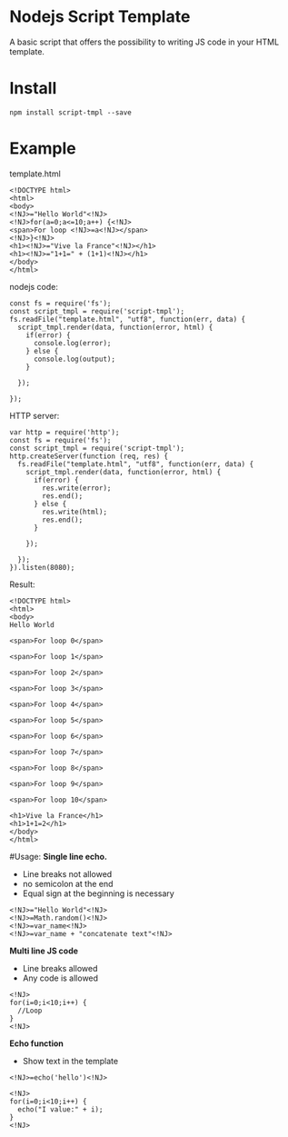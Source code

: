 # Nodejs Script Template

A basic script that offers the possibility to writing JS code in your HTML template.
# Install
```
npm install script-tmpl --save
```
# Example

template.html
```
<!DOCTYPE html>
<html>
<body>
<!NJ>="Hello World"<!NJ>
<!NJ>for(a=0;a<=10;a++) {<!NJ>
<span>For loop <!NJ>=a<!NJ></span>
<!NJ>}<!NJ>
<h1><!NJ>="Vive la France"<!NJ></h1>
<h1><!NJ>="1+1=" + (1+1)<!NJ></h1>
</body>
</html>

```
nodejs code:
```
const fs = require('fs');
const script_tmpl = require('script-tmpl');
fs.readFile("template.html", "utf8", function(err, data) {
  script_tmpl.render(data, function(error, html) {
    if(error) {
      console.log(error);
    } else {
      console.log(output);
    }
    
  });
  
});
```
HTTP server:
```
var http = require('http');
const fs = require('fs');
const script_tmpl = require('script-tmpl');
http.createServer(function (req, res) {
  fs.readFile("template.html", "utf8", function(err, data) {
    script_tmpl.render(data, function(error, html) {
      if(error) {
        res.write(error);
        res.end();
      } else {
        res.write(html);
        res.end();
      }
      
    });
    
  });
}).listen(8080);
```

Result:
```
<!DOCTYPE html>
<html>
<body>
Hello World

<span>For loop 0</span>

<span>For loop 1</span>

<span>For loop 2</span>

<span>For loop 3</span>

<span>For loop 4</span>

<span>For loop 5</span>

<span>For loop 6</span>

<span>For loop 7</span>

<span>For loop 8</span>

<span>For loop 9</span>

<span>For loop 10</span>

<h1>Vive la France</h1>
<h1>1+1=2</h1>
</body>
</html>
```
#Usage:
**Single line echo.**
- Line breaks not allowed
- no semicolon at the end
- Equal sign at the beginning is necessary
```
<!NJ>="Hello World"<!NJ>
<!NJ>=Math.random()<!NJ>
<!NJ>=var_name<!NJ>
<!NJ>=var_name + "concatenate text"<!NJ>
```
**Multi line JS code**
- Line breaks allowed
- Any code is allowed

```
<!NJ>
for(i=0;i<10;i++) {
  //Loop
}
<!NJ>
```
**Echo function**
- Show text in the template
```
<!NJ>=echo('hello')<!NJ>
```
```
<!NJ>
for(i=0;i<10;i++) {
  echo("I value:" + i);
}
<!NJ>
```
